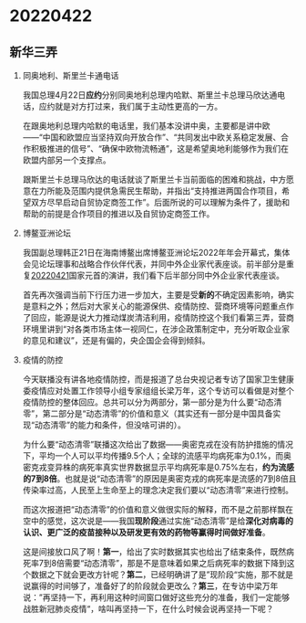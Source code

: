 # 20220422

## 新华三弄

1. 同奥地利、斯里兰卡通电话

   我国总理4月22日**应约**分别同奥地利总理内哈默、斯里兰卡总理马欣达通电话，应约就是对方打过来，我们属于主动性更高的一方。

   在跟奥地利总理内哈默的电话里，我们基本没讲中奥，主要都是讲中欧——“中国和欧盟应当坚持双向开放合作”、“共同发出中欧关系稳定发展、合作积极推进的信号”、“确保中欧物流畅通”，这是希望奥地利能够作为我们在欧盟内部另一个支撑点。

   跟斯里兰卡总理马欣达的电话就谈了斯里兰卡当前面临的困难和挑战，中方愿意在力所能及范围内提供急需民生帮助，并指出“支持推进两国合作项目，希望双方尽早启动自贸协定商签工作”。后面所说的可以理解为条件了，援助和帮助的前提是合作项目的推进以及自贸协定商签工作。

2. 博鳌亚洲论坛

   我国副总理韩正21日在海南博鳌出席博鳌亚洲论坛2022年年会开幕式，集体会见论坛理事和战略合作伙伴代表，并同中外企业家代表座谈。前半部分是重复[20220421](http://mp.weixin.qq.com/s?__biz=MzUyODM3Nzk3Mg==&mid=2247484775&idx=1&sn=a31ba34eaa9a2e8a50d117820c9a0238&chksm=fa70747ccd07fd6a63a10e43fa6d2f95f6bb0a7cb15c2327dd9094d68327ac04df5bd6c9dc1d&scene=21#wechat_redirect)国家元首的演讲，我们看下后半部分同中外企业家代表座谈。

   首先再次强调当前下行压力进一步加大，主要是受**新的**不确定因素影响，确实是意料之外；然后对大家关心的能源保供、疫情防控、营商环境等问题重点作了回应，能源是说大力推动煤炭清洁利用，疫情防控这个我们看第三弄，营商环境里讲到“对各类市场主体一视同仁，在涉企政策制定中，充分听取企业家的意见和建议”，还是有偏的，央企国企会得到倾斜。

3. 疫情的防控

   今天联播没有讲各地疫情防控，而是报道了总台央视记者专访了国家卫生健康委疫情应对处置工作领导小组专家组组长梁万年，这个专访可以看做是对整个疫情防控的整体回应。总共可以分为两部分，第一部分是为什么要“动态清零”，第二部分是“动态清零”的价值和意义（其实还有一部分是中国具备实现“动态清零”的能力和条件，但没啥可讲的）。

   为什么要“动态清零”联播这次给出了数据——奥密克戎在没有防护措施的情况下，平均一个人可以平均传播9.5个人；全球的流感平均病死率为0.1%，而奥密克戎变异株的病死率真实世界数据显示平均病死率是0.75%左右，**约为流感的7到8倍**。也就是说“动态清零”的原因是奥密克戎的病死率是流感的7到8倍且传染率过高，人民至上生命至上的理念决定我们要以“动态清零”来进行控制。

   而这次报道把“动态清零”的价值和意义做很实际的解释，而不是之前那样飘在空中的感觉，这次说是——我国**现阶段**通过实施“动态清零”是给**深化对病毒的认识、更广泛的疫苗接种以及研发更有效的药物等赢得时间做好准备**。

   这是间接放口风了啊！**第一**，给出了实时数据其实也给出了结束条件，既然病死率7到8倍需要“动态清零”，那是不是意味着如果之后病死率的数据下降到这个数据之下就会更改方针呢？**第二**，已经明确讲了是”现阶段“实施，那不就是说赢得的时间够了，准备好了的阶段就会更改么？**第三**，在专访中梁万年说：”再坚持一下，再利用这种时间窗口做好这些充分的准备，我们一定能够战胜新冠肺炎疫情“，啥叫再坚持一下，在什么时候会说再坚持一下呢？